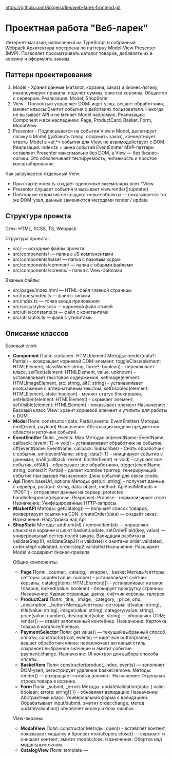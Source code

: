 https://github.com/Spigelsp1ke/web-larek-frontend.git
# Проектная работа "Веб-ларек"
Интернет‑магазин, написанный на TypeScript и собранный Webpack.Архитектура построена по паттерну Model‑View‑Presenter (MVP). Позволяет просматривать каталог товаров, добавлять их в корзину и оформлять заказы. 

## Паттерн проектирования
1. Model - Хранит данные (каталог, корзина, заказ) и бизнес‑логику, инкапсулирует правила: подсчёт суммы, очистка корзины, Общается с сервером. 
Реализация: Model<T>, ShopState
2. View - Полностью управляет DOM: ищет узлы, вешает обработчики, меняет классы.Эмитит события о действиях пользователя. Никогда не вызывает API и не меняет Model напрямую.
Реализация: Component<T> и все наследники: Page, ProductCard, Basket, Form, ModalView
3. Presenter -  Подписывается на события View и Model, делегирует логику в Model (добавить товар, оформить заказ), конвертирует ответы Model в «ui:*» события для View, не взаимодействует с DOM.
Реализация: index.ts + шина событий EventEmitter
MVP-паттерн оставляет Presenter максимально без DOM, а View — без бизнес-логики. Это обеспечивает тестируемость, читаемость и простое масштабирование.

Как загружается отдельный View:
- При старте index.ts создаёт одиночные экземпляры всех *View.
- Presenter слушает события и вызывает view.render()/update()
- Повторные открытия не создают новые объекты — показывается тот же DOM-узел, данные заменяются методами render / update

## Структура проекта

Стек: HTML, SCSS, TS, Webpack

Структура проекта:
- src/ — исходные файлы проекта
- src/components/ — папка с JS компонентами
- src/components/base/ — папка с базовым кодом
- src/components/common/ — папка с общими файлами
- src/components/screens/ - папка с View-файлами

Важные файлы:
- src/pages/index.html — HTML-файл главной страницы
- src/types/index.ts — файл с типами
- src/index.ts — точка входа приложения
- src/scss/styles.scss — корневой файл стилей
- src/utils/constants.ts — файл с константами
- src/utils/utils.ts — файл с утилитами

## Опиcание классов
Базовый слой:
- **Component<T>** 
Поля: container: HTMLElement 
Методы: render(data?: Partial<T>) - возвращает корневой DOM-элемент, toggleClass(element: HTMLElement, className: string, force?: boolean) - переключает класс, setText(element: HTMLElement, value: unknown) - устанавливает текстовое содержимое, setImage(element: HTMLImageElement, src: string, alt?: string) - устанавливает изображение с алтернативным текстом, setDisabled(element: HTMLElement, state: boolean) - меняет статус блокировки, setHidden(element: HTMLElement) - скрывает элемент, setVisible(element: HTMLElement) - показывает элемент
Назначение: Базовый класс View: хранит корневой элемент и утилиты для работы c DOM.
- **Model<T>** 
Поля: constructor(data: Partial<T>,events: EventEmitter) 
Методы: emit(event, payload)
Назначение: Абстракция модели предметной области и источник событий.
- **EventEmitter** 
Поля: _events: Map
Методы: on<T extends object>(eventName: EventName, callback: (event: T) => void) - устанавливает обработчик на событие, off(eventName: EventName, callback: Subscriber) - Снять обработчик с события, emit<T extends object>(eventName: string, data?: T) - инициирует событие с данными, onAll(callback: (event: EmitterEvent) => void) - слушает все события, offAll() - сбрасывает все обработчики, trigger<T extends object>(eventName: string, context?: Partial<T>) - делает коллбек триггер, генерирующий событие при вызове
Назначение: Шина событий для связи слоёв.
- **Api** 
Поля: baseUrl, options
Методы: get<T>(uri: string) - получает данные с сервера, post<T>(uri: string, data: object, method: ApiPostMethods = 'POST') - отправляет данные на сервер, protected handleResponse(response: Response): Promise<object> - нормализирует ответ
Назначение: Унифицированные HTTP‑запросы.
- **MarketAPI**
Методы: getCatalog() — получает список товаров, конвертирует ссылки на CDN.
createOrder(data) — создаёт заказ.
Назначение: Надстройка над Api
- **ShopState**
Методы: addItem(id) / removeItem(id) — управляют списком в корзине и шлют basket:update, setOrderField(key, value) — универсальный сеттер полей заказа, Валидация разбита на validateStep1(), validateStep2() и validate() с эмитами order:validated, order:step1:validated, order:step2:validated
Назначение: Расширяет Model<IAppState> и содержит бизнес‑правила

Общие компоненты:
- **Page** 
Поля: \_counter, \_catalog, \_wrapper, \_basket
Методы/сетторы: сетторы: counter(value: number) - устанавливает счетчик корзины, catalog(items: HTMLElement[]) - устанавливает каталог товаров, locked(value: boolean) - блокирует прокрутку страницы
Назначение: Каркас страницы: шапка, счётчик корзины, галерея.
- **ProductCard** 
Поля: \_title, \_image, \_category, \_price, опц. \_description, \_button
Методы/сетторы: сетторы: id(value: string), title(value: string), image(value: string), category(value: string), price(value: number), description(value: string) — обновляют DOM; render() — отдаёт заполненный контейнер.
Назначение: Карточка товара в каталоге/превью.
- **PaymentSelector**
Поля: get value() — текущий выбранный способ оплаты; constructor(root, events) — ищет все button[name], вешает обработчик клика: переключает активный стиль, сохраняет выбранное значение и эмитит событие payment:change.
Назначение: UI‑контрол для выбора способа оплаты.
- **BasketItem**
Поля: constructor(product, index, events) — заполняет DOM‑узел, регистрирует удаление basket:remove.
Методы: render() — возвращает готовый элемент.
Назначение: Отдельная строка товара в корзине.
- **Form<T>** 
Поля: \_submit, \_errors
Методы: updateValidation(data: { valid: boolean; errors: string[] }) - обновляет валидацию
Назначение: Абстрактный класс. Универсальная форма с валидацией. Обрабатывает input/submit, эмитит order:change; метод updateValidation() обновляет кнопку и блок ошибок.

View-экраны:
- **ModalView** 
Поля: constructor
Методы: open() - вставляет контент, показывает модалку и бросает modal:open; close() — скрывает и очищает контент, эмитит modal:close.
Назначение: Обёртка над модальным окном.
- **CatalogView** 
Поля: template — <template id="card-catalog">
Методы: private render(products) - создаёт карточки и заменяет содержимое галереи, подписка на ui:catalog в конструкторе
Назначение: Использует ProductCardFactory для генеррации карточек, эмитит card:select
- **ProductCardFactory**
Методы: create(container: HTMLElement, product: IProduct) - генерирует карточку
Назначение: Фабрика для генерации карточек
- **PreviewView** 
Поля: template — <template id="card-preview">
Методы: show(product) — заполняет карточку, открывает модалку
Назначение: Быстрый просмотр товара
- **BasketView** 
Поля: template — <template id="basket">	
Методы: render() — возвращает элемент
update({ rows,total,selected }) - принимает готовые BasketItem-узлы,обновляет корзину
Назначение: Корзина с товарами
- **OrderAddressView** 
Поля: template — <template id="order">	
Методы: show() — форма адреса и выбора оплаты; валидация; setupPaymentButtons() — переключает активную кнопку, эмитит order:change; setupAddressInput() — лайв‑валидация адреса; setupFormSubmission() — при submit эмитит order:step1:complete, clear() - очищает форму после успешного заказа
Назначение: Шаг 1 оформления заказа. Наследует Form.
- **OrderContactsView** 
Поля: template — <template id="contacts">	
Методы: show() — форма почты и телефона; валидация; setupPaymentButtons() — переключает активную кнопку, эмитит order:change; setupAddressInput() — лайв‑валидация адреса; setupFormSubmission() — при submit эмитит order:step1:complete, clear() - очищает форму после успешного заказа
Назначение: Шаг 2 оформления заказа. Наследует Form.
- **SuccessView** 
Поля: template — <template id="success">
Методы: show(res) —  выводит списанную сумму и возвращает элемент
Назначение: Экран «Спасибо за заказ»

Presenter:
- **index.ts**
Назначение: Связывает Model и View через события. Не работает с DOM напрямую — получает готовые шаблоны от View. Инстанциирует все View-классы; слушает пользовательские события → вызывает методы модели и показывает нужные View; загружает каталог при старте

## Пользовательские события
```
catalog:change
```
Расположение: ShopState.setCatalog
Назначение: Каталог изменился, нужно перерисовать витрину.

```
card:select
```
Расположение: ProductCard → Presenter
Назначение: Пользователь открыл превью товара.

```
basket:add
```
Расположение: PreviewView (кнопка «В корзину»)
Назначение: Добавить товар в корзину.

```
basket:remove
```
Расположение: BasketView (крестик у позиции)
Назначение: Удалить товар в корзину.

```
basket:open	
```
Расположение: Page (клик по иконке корзины)
Назначение: Открыть окно корзины.

```
ui:basket-counter	
```
Расположение: Presenter
Назначение: Показать количество товаров на иконке корзины.

```
modal:open / modal:close
```
Расположение: ModalView
Назначение: Состояние модального окна — открыто / закрыто.

```
ui:catalog	
```
Расположение: Presenter
Назначение: Передать витрину в представление.

```
order:step1:complete
```
Расположение: OrderAddressView
Назначение: Пользователь заполнил адрес и способ оплаты.

```
order:complete
```
Расположение: OrderContactsView
Назначение: Пользователь подтвердил контакты — оформить заказ

```
basket:update
```
Расположение: ShopState.addItem / removeItem
Назначение: Изменение конкретного поля формы.

```
order:success
```
Расположение: Presenter (после MarketAPI.order)
Назначение: Заказ успешно создан; показать экран «Спасибо».

```
payment:change
```
Расположение: PaymentSelector
Назначение: Cообщает о выбранном способе оплаты.

```
basket:render
```
Расположение: Presenter
Назначение: Передаёт данные для перерисовки корзины

```
order:step1:validated / order:step2:validated
```
Расположение: Presenter
Назначение: Результаты пошаговой проверки форм.

```
modal:request-close
```
Расположение: PreviewView
Назначение: «Мягкая» просьба к ModalView закрыться

## Установка и запуск
Для установки и запуска проекта необходимо выполнить команды

```
npm install
npm run start
```

или

```
yarn
yarn start
```
## Сборка

```
npm run build
```

или

```
yarn build
```





